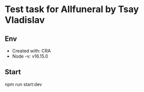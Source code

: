 # Test task for Allfuneral by Tsay Vladislav

## Env

- Created with: CRA
- Node -v: v16.15.0

## Start

npm run start:dev
